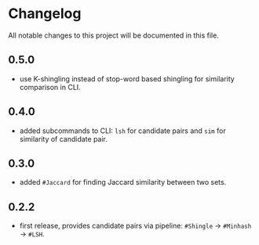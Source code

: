 # Changelog
All notable changes to this project will be documented in this file.

## 0.5.0
 - use K-shingling instead of stop-word based shingling for similarity comparison in CLI.

## 0.4.0
 - added subcommands to CLI: `lsh` for candidate pairs and `sim` for similarity of candidate pair.

## 0.3.0
 - added `#Jaccard` for finding Jaccard similarity between two sets.

## 0.2.2
 - first release, provides candidate pairs via pipeline: `#Shingle` -> `#Minhash` -> `#LSH`.